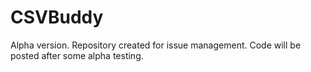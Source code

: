 CSVBuddy
========

Alpha version. Repository created for issue management. Code will be posted after some alpha testing.
